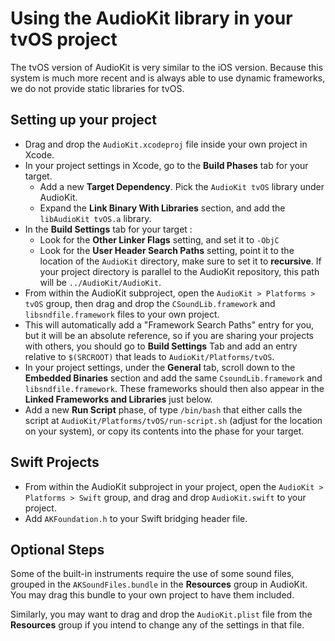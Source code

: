 # Using the AudioKit library in your tvOS project
The tvOS version of AudioKit is very similar to the iOS version. Because this system is much more recent and is always able to use dynamic frameworks, we do not provide static libraries for tvOS.

## Setting up your project
* Drag and drop the `AudioKit.xcodeproj` file inside your own project in Xcode.
* In your project settings in Xcode, go to the **Build Phases** tab for your target.
	* Add a new **Target Dependency**. Pick the `AudioKit tvOS` library under AudioKit.
	* Expand the **Link Binary With Libraries** section, and add the `libAudioKit tvOS.a` library.
* In the **Build Settings** tab for your target :
	* Look for the **Other Linker Flags** setting, and set it to `-ObjC`
	* Look for the **User Header Search Paths** setting, point it to the location of the `AudioKit` directory, make sure to set it to **recursive**.  If your project directory is parallel to the AudioKit repository, this path will be `../AudioKit/AudioKit`.
* From within the AudioKit subproject, open the `AudioKit > Platforms > tvOS` group, then drag and drop the `CSoundLib.framework` and `libsndfile.framework` files to your own project.
* This will automatically add a "Framework Search Paths" entry for you, but it will be an absolute reference, so if you are sharing your projects with others, you should go to **Build Settings** Tab and add an entry relative to `$(SRCROOT)` that leads to `AudioKit/Platforms/tvOS`.
* In your project settings, under the **General** tab, scroll down to the **Embedded Binaries** section and add the same `CsoundLib.framework` and `libsndfile.framework`. These frameworks should then also appear in the **Linked Frameworks and Libraries** just below.
* Add a new **Run Script** phase, of type `/bin/bash` that either calls the script at `AudioKit/Platforms/tvOS/run-script.sh` (adjust for the location on your system), or copy its contents into the phase for your target.


## Swift Projects
* From within the AudioKit subproject in your project, open the `AudioKit > Platforms > Swift` group, and drag and drop `AudioKit.swift` to your project.
* Add `AKFoundation.h` to your Swift bridging header file.

## Optional Steps
Some of the built-in instruments require the use of some sound files, grouped in the `AKSoundFiles.bundle` in the **Resources** group in AudioKit. You may drag this bundle to your own project to have them included.

Similarly, you may want to drag and drop the `AudioKit.plist` file from the **Resources** group if you intend to change any of the settings in that file.
